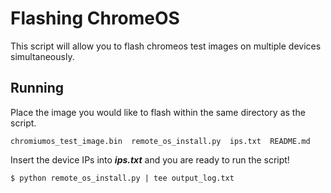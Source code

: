 # Flashing ChromeOS

This script will allow you to flash chromeos test images on multiple devices simultaneously.

## Running

Place the image you would like to flash within the same directory as the script.

```
chromiumos_test_image.bin  remote_os_install.py  ips.txt  README.md
```

Insert the device IPs into *__ips.txt__* and you are ready to run the script!

```
$ python remote_os_install.py | tee output_log.txt
```




